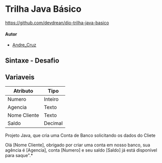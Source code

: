 # Trilha Java Básico
https://github.com/devdrean/dio-trilha-java-basico

#### Autor
- [Andre_Cruz](https://github.com/devdrean)

## Sintaxe - Desafio
## Variaveis

| Atributo  | Tipo     |
| --------- | ---------| 
| Numero    | Inteiro  |
| Agencia   | Texto    |
| Nome Cliente | Texto    |
| Saldo | Decimal |237.48

Projeto Java, que cria uma Conta de Banco solicitando os dados do Cliete

Olá [Nome Cliente], obrigado por criar uma conta em nosso banco, sua agência é [Agencia], conta [Numero] e seu saldo [Saldo] já está disponível para saque".*
